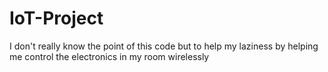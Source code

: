 # IoT-Project
I don't really know the point of this code but to help my laziness by helping me control the electronics in my room wirelessly
